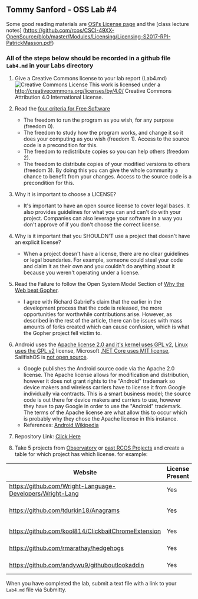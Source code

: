 ## Tommy Sanford - OSS Lab #4

Some good reading materials are [OSI's License page](http://opensource.org/licenses) and the [class lecture notes] (https://github.com/rcos/CSCI-49XX-OpenSource/blob/master/Modules/Licensing/Licensing-S2017-RPI-PatrickMasson.pdf)

### All of the steps below should be recorded in a github file `Lab4.md` in your Labs directory
 

1. Give a Creative Commons license to your lab report (Lab4.md)
![Creative Commons License](https://i.creativecommons.org/l/by/4.0/88x31.png) This work is licensed under a http://creativecommons.org/licenses/by/4.0/ Creative Commons Attribution 4.0 International License.

1. Read the [four criteria for Free Software](http://www.gnu.org/philosophy/free-sw.html)
	* The freedom to run the program as you wish, for any purpose (freedom 0).
	* The freedom to study how the program works, and change it so it does your computing as you wish (freedom 1). Access to the source code is a precondition for this.
	* The freedom to redistribute copies so you can help others (freedom 2).
	* The freedom to distribute copies of your modified versions to others (freedom 3). By doing this you can give the whole community a chance to benefit from your changes. Access to the source code is a precondition for this.
2.  Why it is important to choose a LICENSE?
    - It's important to have an open source license to cover legal bases. It also provides guidelines for what you can and can't do with your project. Companies can also leverage your software in a way you don't approve of if you don't choose the correct license. 
3.  Why is it important that you SHOULDN'T use a project that doesn't have an explicit license?
   
	- When a project doesn't have a license, there are no clear guidelines or legal boundaries. For example, someone could steal your code and claim it as their own and you couldn't do anything about it because you weren't operating under a license.

4. Read the Failure to follow the Open System Model Section of [Why the Web beat Gopher](http://ils.unc.edu/callee/gopherpaper.htm#explain).
    - I agree with Richard Gabriel's claim that the earlier in the development process that the code is released, the more opportunities for worthwhile contributions arise. However, as described in the rest of the article, there can be issues with mass amounts of forks created which can cause confusion, which is what the Gopher project fell victim to.
5.  Android uses the [Apache license 2.0 and it's kernel uses GPL v2](https://en.wikipedia.org/wiki/Android_(operating_system)), [Linux uses the  GPL v2](https://en.wikipedia.org/wiki/Linux ) license,
Microsoft [.NET Core uses MIT license]( https://github.com/dotnet/coreclr ), SailfishOS is [not open source]( https://en.wikipedia.org/wiki/Sailfish_OS ).
    - Google publishes the Android source code via the Apache 2.0 license. The Apache license allows for modification and distribution, however it does not grant rights to the "Android" trademark so device makers and wireless carriers have to license it from Google individually via contracts. This is a smart business model; the source code is out there for device makers and carriers to use, however they have to pay Google in order to use the "Android" trademark. The terms of the Apache license are what allow this to occur which is probably why they chose the Apache license in this instance.
    - References: [Android Wikipedia](https://en.wikipedia.org/wiki/Android_(operating_system))
6.  Repository Link: [Click Here](https://github.com/TGCrystal/OpenCheckers) 

10.  Take 5 projects from [Observatory](http://rcos.io/projects) or [past RCOS Projects](https://rcos.io/projects/past) and create a table for which project has which license. for example:

Website | License Present | License
---------|:----------|:-------
https://github.com/Wright-Language-Developers/Wright-Lang | Yes | MIT License https://opensource.org/licenses/MIT
https://github.com/tdurkin18/Anagrams | Yes | GNU General Public License v3.0 https://www.gnu.org/licenses/gpl-3.0.en.html
https://github.com/kool814/ClickbaitChromeExtension | Yes | MIT License https://opensource.org/licenses/MIT
https://github.com/rmarathay/hedgehogs | Yes | MIT License https://opensource.org/licenses/MIT
https://github.com/andywu9/githuboutlookaddin | Yes | MIT License https://opensource.org/licenses/MIT

When you have completed the lab, submit a text file with a link to your `Lab4.md` file via Submitty.



